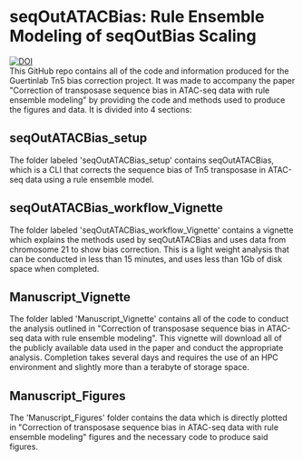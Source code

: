 # seqOutATACBias: Rule Ensemble Modeling of seqOutBias Scaling
[![DOI](https://zenodo.org/badge/617080961.svg)](https://zenodo.org/badge/latestdoi/617080961)    
This GitHub repo contains all of the code and information produced for the Guertinlab Tn5 bias correction project. It was made to accompany the paper "Correction of transposase sequence bias in ATAC-seq data with rule ensemble modeling" by providing the code and methods used to produce the figures and data. It is divided into 4 sections:


## seqOutATACBias_setup
The folder labeled 'seqOutATACBias_setup' contains seqOutATACBias, which is a CLI that corrects the sequence bias of Tn5 transposase in ATAC-seq data using a rule ensemble model.


## seqOutATACBias_workflow_Vignette
The folder labeled 'seqOutATACBias_workflow_Vignette' contains a vignette which explains the methods used by seqOutATACBias and uses data from chromosome 21 to show bias correction. This is a light weight analysis that can be conducted in less than 15 minutes, and uses less than 1Gb of disk space when completed.    


## Manuscript_Vignette
The folder labled 'Manuscript_Vignette' contains all of the code to conduct the analysis outlined in "Correction of transposase sequence bias in ATAC-seq data with rule ensemble modeling". This vignette will download all of the publicly available data used in the paper and conduct the appropriate analysis. Completion takes several days and requires the use of an HPC environment and slightly more than a terabyte of storage space.


## Manuscript_Figures
The 'Manuscript_Figures' folder contains the data which is directly plotted in "Correction of transposase sequence bias in ATAC-seq data with rule ensemble modeling" figures and the necessary code to produce said figures.
